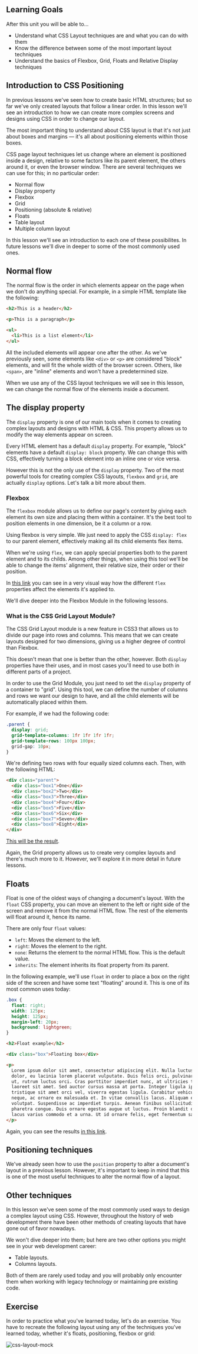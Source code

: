 ## Learning Goals

After this unit you will be able to...

- Understand what CSS Layout techniques are and what you can do with them
- Know the difference between some of the most important layout techniques
- Understand the basics of Flexbox, Grid, Floats and Relative Display techniques

## Introduction to CSS Positioning

In previous lessons we've seen how to create basic HTML structures; but so far we've only created layouts that follow a linear order. In this lesson we'll see an introduction to how we can create more complex screens and designs using CSS in order to change our layout.

The most important thing to understand about CSS layout is that it's not just about boxes and margins — it's all about positioning elements within those boxes.

CSS page layout techniques let us change where an element is positioned inside a design, relative to some factors like its parent element, the others around it, or even the browser window. There are several techniques we can use for this; in no particular order:

- Normal flow
- Display property
- Flexbox
- Grid
- Positioning (absolute & relative)
- Floats
- Table layout
- Multiple column layout

In this lesson we'll see an introduction to each one of these possibilites. In future lessons we'll dive in deeper to some of the most commonly used ones.

## Normal flow

The normal flow is the order in which elements appear on the page when we don't do anything special. For example, in a simple HTML template like the following:

```html
<h2>This is a header</h2>

<p>This is a paragraph</p>

<ul>
  <li>This is a list element</li>
</ul>
```

All the included elements will appear one after the other. As we've previously seen, some elements like `<div>` or `<p>` are considered "block" elements, and will fit the whole width of the browser screen. Others, like `<span>`, are "inline" elements and won't have a predetermined size.

When we use any of the CSS layout techniques we will see in this lesson, we can change the normal flow of the elements inside a document.

## The display property

The `display` property is one of our main tools when it comes to creating complex layouts and designs with HTML & CSS. This property allows us to modify the way elements appear on screen.

Every HTML element has a default `display` property. For example, "block" elements have a default `display: block` property. We can change this with CSS, effectively turning a block element into an inline one or vice versa.

However this is not the only use of the `display` property. Two of the most powerful tools for creating complex CSS layouts, `flexbox` and `grid`, are actually `display` options. Let's talk a bit more about them.

### Flexbox

The `flexbox` module allows us to define our page's content by giving each element its own size and placing them within a container. It's the best tool to position elements in one dimension, be it a column or a row.

Using flexbox is very simple. We just need to apply the CSS `display: flex` to our parent element, effectively making all its child elements flex items.

When we're using `flex`, we can apply special properties both to the parent element and to its childs. Among other things, when using this tool we'll be able to change the items' alignment, their relative size, their order or their position.

In [this link](https://codepen.io/enxaneta/full/adLPwv/) you can see in a very visual way how the different `flex` properties affect the elements it's applied to.

We'll dive deeper into the Flexbox Module in the following lessons.

### What is the CSS Grid Layout Module?

The CSS Grid Layout module is a new feature in CSS3 that allows us to divide our page into rows and columns. This means that we can create layouts designed for two dimensions, giving us a higher degree of control than Flexbox.

This doesn't mean that one is better than the other, however. Both `display` properties have their uses, and in most cases you'll need to use both in different parts of a project.

In order to use the Grid Module, you just need to set the `display` property of a container to "grid". Using this tool, we can define the number of columns and rows we want our design to have, and all the child elements will be automatically placed within them.

For example, if we had the following code:

```css
.parent {
  display: grid;
  grid-template-columns: 1fr 1fr 1fr 1fr;
  grid-template-rows: 100px 100px;
  grid-gap: 10px;
}
```

We're defining two rows with four equally sized columns each. Then, with the following HTML:

```html
<div class="parent">
  <div class="box1">One</div>
  <div class="box2">Two</div>
  <div class="box3">Three</div>
  <div class="box4">Four</div>
  <div class="box5">Five</div>
  <div class="box6">Six</div>
  <div class="box7">Seven</div>
  <div class="box8">Eight</div>
</div>
```

[This will be the result](https://codepen.io/alexrod94/pen/poWXmoy).

Again, the Grid property allows us to create very complex layouts and there's much more to it. However, we'll explore it in more detail in future lessons.

## Floats

Float is one of the oldest ways of changing a document's layout. With the `float` CSS property, you can move an element to the left or right side of the screen and remove it from the normal HTML flow. The rest of the elements will float around it, hence its name.

There are only four `float` values:

- `left`: Moves the element to the left.
- `right`: Moves the element to the right.
- `none`: Returns the element to the normal HTML flow. This is the default value.
- `inherits`: The element inherits its float property from its parent.

In the following example, we'll use `float` in order to place a box on the right side of the screen and have some text "floating" around it. This is one of its most common uses today:

```css
.box {
  float: right;
  width: 125px;
  height: 125px;
  margin-left: 20px;
  background: lightgreen;
}
```

```html
<h2>Float example</h2>

<div class="box">Floating box</div>

<p>
  Lorem ipsum dolor sit amet, consectetur adipiscing elit. Nulla luctus aliquam
  dolor, eu lacinia lorem placerat vulputate. Duis felis orci, pulvinar id metus
  ut, rutrum luctus orci. Cras porttitor imperdiet nunc, at ultricies tellus
  laoreet sit amet. Sed auctor cursus massa at porta. Integer ligula ipsum,
  tristique sit amet orci vel, viverra egestas ligula. Curabitur vehicula tellus
  neque, ac ornare ex malesuada et. In vitae convallis lacus. Aliquam erat
  volutpat. Suspendisse ac imperdiet turpis. Aenean finibus sollicitudin eros
  pharetra congue. Duis ornare egestas augue ut luctus. Proin blandit quam nec
  lacus varius commodo et a urna. Ut id ornare felis, eget fermentum sapien.
</p>
```

Again, you can see the results [in this link](https://codepen.io/alexrod94/pen/rNGEgWz).

## Positioning techniques

We've already seen how to use the `position` property to alter a document's layout in a previous lesson. However, it's important to keep in mind that this is one of the most useful techniques to alter the normal flow of a layout.

## Other techniques

In this lesson we've seen some of the most commonly used ways to design a complex layout using CSS. However, throughout the history of web development there have been other methods of creating layouts that have gone out of favor nowadays.

We won't dive deeper into them; but here are two other options you might see in your web development career:

- Table layouts.
- Columns layouts.

Both of them are rarely used today and you will probably only encounter them when working with legacy technology or maintaining pre existing code.

## Exercise

In order to practice what you've learned today, let's do an exercise. You have to recreate the following layout using any of the techniques you've learned today, whether it's floats, positioning, flexbox or grid:

![css-layout-mock](../../css-layout-mock.png)
